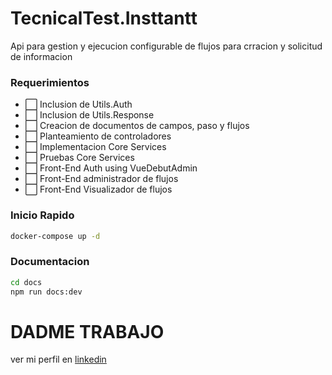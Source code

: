 # TecnicalTest.Insttantt

Api para gestion y ejecucion configurable de flujos para crracion y solicitud de informacion

### Requerimientos  
 - ⬜ Inclusion de Utils.Auth
 - ⬜ Inclusion de Utils.Response 
 - ⬜ Creacion de documentos de campos, paso y flujos
 - ⬜ Planteamiento de controladores
 - ⬜ Implementacion Core Services 
 - ⬜ Pruebas Core Services
 - ⬜ Front-End Auth using VueDebutAdmin
 - ⬜ Front-End administrador de flujos
 - ⬜ Front-End Visualizador de flujos
   
### Inicio Rapido 
```bash
docker-compose up -d
```
### Documentacion 
```bash
cd docs
npm run docs:dev
```
# DADME TRABAJO 
ver mi perfil en [linkedin](https://www.linkedin.com/in/daniel-orjuela/)
